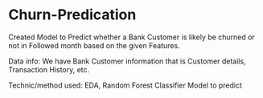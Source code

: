 # Churn-Predication
Created Model to Predict whether a Bank Customer is likely be churned or not in Followed month based on the given Features.

Data info: 
We have Bank Customer information that is Customer details, Transaction History, etc. 

Technic/method used: 
EDA, Random Forest Classifier Model to predict
